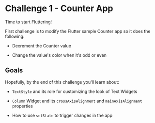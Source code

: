 # Challenge 1 - Counter App

Time to start Fluttering! 

First challenge is to modify the Flutter sample Counter app so it does the following:

- Decrement the Counter value

- Change the value's color when it's odd or even

## Goals

Hopefully, by the end of this challenge you'll learn about:

- ``TextStyle`` and its role for customizing the look of Text Widgets

- ``Column`` Widget and its ``crossAxisAlignment`` and ``mainAxisAlignment`` properties

- How to use ``setState`` to trigger changes in the app
